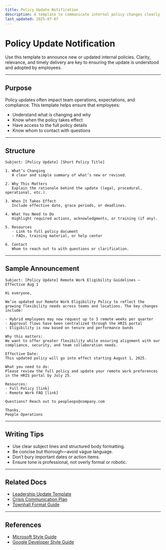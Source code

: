 ```yaml
---
title: Policy Update Notification
description: A template to communicate internal policy changes clearly and consistently across teams.
last_updated: 2025-07-07
---
```


# Policy Update Notification

Use this template to announce new or updated internal policies. Clarity, relevance, and timely delivery are key to ensuring the update is understood and adopted by employees.

---

## Purpose

Policy updates often impact team operations, expectations, and compliance. This template helps ensure that employees:
- Understand what is changing and why
- Know when the policy takes effect
- Have access to the full policy details
- Know whom to contact with questions

---

## Structure

```
Subject: [Policy Update] [Short Policy Title]

1. What’s Changing
   A clear and simple summary of what’s new or revised.

2. Why This Matters
   Explain the rationale behind the update (legal, procedural, operational, etc.).

3. When It Takes Effect
   Include effective date, grace periods, or deadlines.

4. What You Need to Do
   Highlight required actions, acknowledgments, or training (if any).

5. Resources
   - Link to full policy document
   - FAQs, training material, or help center

6. Contact
   Whom to reach out to with questions or clarification.
```

---

## Sample Announcement

```
Subject: [Policy Update] Remote Work Eligibility Guidelines – Effective Aug 1

Hi everyone,

We’ve updated our Remote Work Eligibility Policy to reflect the growing flexibility needs across teams and locations. The key changes include:

- Hybrid employees may now request up to 3 remote weeks per quarter
- Approval flows have been centralized through the HRIS portal
- Eligibility is now based on tenure and performance bands

Why this matters:
We want to offer greater flexibility while ensuring alignment with our compliance, security, and team collaboration needs.

Effective Date:
This updated policy will go into effect starting August 1, 2025.

What you need to do:
Please review the full policy and update your remote work preferences in the HRIS portal by July 25.

Resources:
- Full Policy [link]
- Remote Work FAQ [link]

Questions? Reach out to peopleops@company.com

Thanks,  
People Operations
```

---

## Writing Tips

- Use clear subject lines and structured body formatting.
- Be concise but thorough—avoid vague language.
- Don’t bury important dates or action items.
- Ensure tone is professional, not overly formal or robotic.

---

## Related Docs

- [Leadership Update Template](leadership-update-template.md)
- [Crisis Communication Plan](crisis-communication-plan.md)
- [Townhall Format Guide](townhall-format-guide.md)

---

## References

- [Microsoft Style Guide](https://learn.microsoft.com/en-us/style-guide/)
- [Google Developer Style Guide](https://developers.google.com/style)
